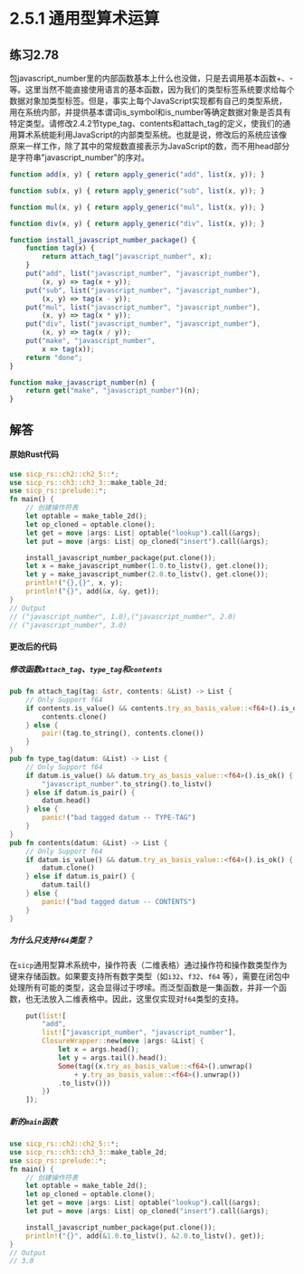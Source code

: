 # 2.5.1 通用型算术运算
## 练习2.78
包javascript_number里的内部函数基本上什么也没做，只是去调用基本函数+、-等。这里当然不能直接使用语言的基本函数，因为我们的类型标签系统要求给每个数据对象加类型标签。但是，事实上每个JavaScript实现都有自己的类型系统，用在系统内部，并提供基本谓词is_symbol和is_number等确定数据对象是否具有特定类型。请修改2.4.2节type_tag、contents和attach_tag的定义，使我们的通用算术系统能利用JavaScript的内部类型系统。也就是说，修改后的系统应该像原来一样工作，除了其中的常规数直接表示为JavaScript的数，而不用head部分是字符串"javascript_number"的序对。
```javascript
function add(x, y) { return apply_generic("add", list(x, y)); }

function sub(x, y) { return apply_generic("sub", list(x, y)); }

function mul(x, y) { return apply_generic("mul", list(x, y)); }

function div(x, y) { return apply_generic("div", list(x, y)); }

function install_javascript_number_package() {
    function tag(x) {
        return attach_tag("javascript_number", x);
    }
    put("add", list("javascript_number", "javascript_number"), 
        (x, y) => tag(x + y));
    put("sub", list("javascript_number", "javascript_number"), 
        (x, y) => tag(x - y));
    put("mul", list("javascript_number", "javascript_number"), 
        (x, y) => tag(x * y));
    put("div", list("javascript_number", "javascript_number"), 
        (x, y) => tag(x / y));
    put("make", "javascript_number", 
        x => tag(x));
    return "done";
}

function make_javascript_number(n) {
    return get("make", "javascript_number")(n);
}
```

## 解答
#### 原始Rust代码
```rust
use sicp_rs::ch2::ch2_5::*;
use sicp_rs::ch3::ch3_3::make_table_2d;
use sicp_rs::prelude::*;
fn main() {
    // 创建操作符表
    let optable = make_table_2d();
    let op_cloned = optable.clone();
    let get = move |args: List| optable("lookup").call(&args);
    let put = move |args: List| op_cloned("insert").call(&args);

    install_javascript_number_package(put.clone());
    let x = make_javascript_number(1.0.to_listv(), get.clone());
    let y = make_javascript_number(2.0.to_listv(), get.clone());
    println!("{},{}", x, y);
    println!("{}", add(&x, &y, get));
}
// Output
// ("javascript_number", 1.0),("javascript_number", 2.0)
// ("javascript_number", 3.0)
```
#### 更改后的代码
##### 修改函数`attach_tag`、`type_tag`和`contents`
```rust
pub fn attach_tag(tag: &str, contents: &List) -> List {
    // Only Support f64
    if contents.is_value() && contents.try_as_basis_value::<f64>().is_ok() {      // 新增行
        contents.clone()                                                          // 新增行 
    } else {
        pair!(tag.to_string(), contents.clone())
    }
}
pub fn type_tag(datum: &List) -> List {
    // Only Support f64
    if datum.is_value() && datum.try_as_basis_value::<f64>().is_ok() {   // 新增行
        "javascript_number".to_string().to_listv()                       // 新增行
    } else if datum.is_pair() {
        datum.head()
    } else {
        panic!("bad tagged datum -- TYPE-TAG")
    }
}
pub fn contents(datum: &List) -> List {
    // Only Support f64
    if datum.is_value() && datum.try_as_basis_value::<f64>().is_ok() {   // 新增行
        datum.clone()                                                    // 新增行
    } else if datum.is_pair() {
        datum.tail()
    } else {
        panic!("bad tagged datum -- CONTENTS")
    }
}
```
##### 为什么只支持`f64`类型？
在`sicp`通用型算术系统中，操作符表（二维表格）通过操作符和操作数类型作为键来存储函数。如果要支持所有数字类型（如`i32`、`f32`、`f64` 等），需要在闭包中处理所有可能的类型，这会显得过于啰嗦。而泛型函数是一集函数，并非一个函数，也无法放入二维表格中。因此，这里仅实现对`f64`类型的支持。
```rust
    put(list![
        "add",
        list!["javascript_number", "javascript_number"],
        ClosureWrapper::new(move |args: &List| {
            let x = args.head();
            let y = args.tail().head();
            Some(tag((x.try_as_basis_value::<f64>().unwrap()
                + y.try_as_basis_value::<f64>().unwrap())
            .to_listv()))
        })
    ]);
```
##### 新的`main`函数
```rust
use sicp_rs::ch2::ch2_5::*;
use sicp_rs::ch3::ch3_3::make_table_2d;
use sicp_rs::prelude::*;
fn main() {
    // 创建操作符表
    let optable = make_table_2d();
    let op_cloned = optable.clone();
    let get = move |args: List| optable("lookup").call(&args);
    let put = move |args: List| op_cloned("insert").call(&args);

    install_javascript_number_package(put.clone());
    println!("{}", add(&1.0.to_listv(), &2.0.to_listv(), get));
}
// Output
// 3.0
```